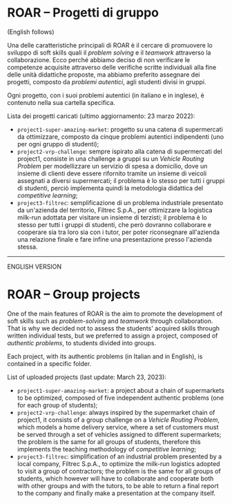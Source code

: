 # ROAR – Progetti di gruppo
(English follows)

Una delle caratteristiche principali di ROAR è il cercare di promuovere lo sviluppo di soft skills quali il *problem solving* e il *teamwork* attraverso la collaborazione. Ecco perché abbiamo deciso di non verificare le competenze acquisite attraverso delle verifiche scritte individuali alla fine delle unità didattiche proposte, ma abbiamo preferito assegnare dei progetti, composto da *problemi autentici*, agli studenti divisi in gruppi.

Ogni progetto, con i suoi problemi autentici (in italiano e in inglese), è contenuto nella sua cartella specifica.

Lista dei progetti caricati (ultimo aggiornamento: 23 marzo 2022):
- `project1-super-amazing-market`: progetto su una catena di supermercati da ottimizzare, composto da cinque problemi autentici indipendenti (uno per ogni gruppo di studenti);
- `project2-vrp-challenge`: sempre ispirato alla catena di supermercati del project1, consiste in una challenge a gruppi su un *Vehicle Routing Problem* per modellizzare un servizio di spesa a domicilio, dove un insieme di clienti deve essere rifornito tramite un insieme di veicoli assegnati a diversi supermercati; il problema è lo stesso per tutti i gruppi di studenti, perciò implementa quindi la metodologia didattica del *competitive learning*;
- `project3-filtrec`: semplificazione di un problema industriale presentato da un'azienda del territorio, Filtrec S.p.A., per ottimizzare la logistica milk-run adottata per visitare un insieme di terzisti; il problema è lo stesso per tutti i gruppi di studenti, che però dovranno collaborare e cooperare sia tra loro sia con i tutor, per poter riconsegnare all'azienda una relazione finale e fare infine una presentazione presso l'azienda stessa.

--------------------------------------------------------------------------------------
ENGLISH VERSION
# ROAR – Group projects

One of the main features of ROAR is the aim to promote the development of soft skills such as *problem-solving* and *teamwork* through collaboration. That is why we decided not to assess the students' acquired skills through written individual tests, but we preferred to assign a project, composed of *authentic problems*, to students divided into groups.

Each project, with its authentic problems (in Italian and in English), is contained in a specific folder.

List of uploaded projects (last update: March 23, 2023):
- `project1-super-amazing-market`: a project about a chain of supermarkets to be optimized, composed of five independent authentic problems (one for each group of students);
- `project2-vrp-challenge`: always inspired by the supermarket chain of project1, it consists of a group challenge on a *Vehicle Routing Problem*, which models a home delivery service, where a set of customers must be served through a set of vehicles assigned to different supermarkets; the problem is the same for all groups of students, therefore this implements the teaching methodology of *competitive learning*;
- `project3-filtrec`: simplification of an industrial problem presented by a local company, Filtrec S.p.A., to optimize the milk-run logistics adopted to visit a group of contractors; the problem is the same for all groups of students, which however will have to collaborate and cooperate both with other groups and with the tutors, to be able to return a final report to the company and finally make a presentation at the company itself.
